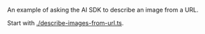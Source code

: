 An example of asking the AI SDK to describe an image from a URL.

Start with [./describe-images-from-url.ts](./describe-images-from-url.ts).

